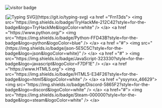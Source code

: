 ![visitor badge](https://visitor-badge.laobi.icu/badge?page_id=jwenjian.visitor-badge)


[![Typing SVG](https://readme-typing-svg.demolab.com/?lines=Welcome+to+my+github+profile👋;I'm+FRn13ds+You+Are+Welcome!)](https://git.io/typing-svg)
<a href ="Frn13ds">
<img src="https://img.shields.io/badge/TryHackMe-212C42?style=for-the-badge&logo=TryHackMe&logoColor=white" />
</a>
<a href ="https://www.python.org/">
<img src="https://img.shields.io/badge/Python-FFD43B?style=for-the-badge&logo=python&logoColor=blue" />
</a>
<a href ="#">
<img src="{https://img.shields.io/badge/json-5E5C5C?style=for-the-badge&logo=json&logoColor=white}" />
</a>
<a href ="#" >
<img src="https://img.shields.io/badge/JavaScript-323330?style=for-the-badge&logo=javascript&logoColor=F7DF1E" />
</a>
<a href ="https://www.HTML5.org">
<img src="https://img.shields.io/badge/HTML5-E34F26?style=for-the-badge&logo=html5&logoColor=white" />
</a>
<a href ="ysyynxx_46629">
<img src="https://img.shields.io/badge/Discord-5865F2?style=for-the-badge&logo=discord&logoColor=white" />
</a>
<a href="#">
<img src="https://img.shields.io/badge/Steam-000000?style=for-the-badge&logo=steam&logoColor=white" />
</a>
